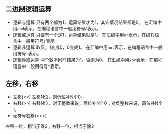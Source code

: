 ## 二进制逻辑运算
- 逻辑与运算
只有两个都为1，运算结果才为1，其它情况结果都是0。
在汇编中用``and``表示，在编程语言中一般用符号``&``表示。
- 逻辑或运算
只要有一个是1，运算结果就是1。
在汇编中用``or``表示，在编程语言中一般用符号``|``表示。
- 逻辑非运算
取反，1变成0，0变成1。
在汇编中用``not``表示，在编程语言中一般用符号``~``表示。
- 逻辑异或运算
两个数不同时结果为1，否则为0。
在汇编中用``xor``表示，在编程语言中一般用符号``^``表示。

## 左移，右移
- 左移(<<)
左移N位，则低位补N个0。
- 右移(>>)
右移N位，对正整数来说，高位补N个0；对负整数来说，高位补N个1。
- 无符号右移(>>>)

左移一位，相当于乘2；右移一位，相当于除2


